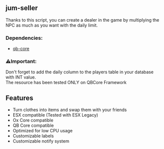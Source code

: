 ## jum-seller
Thanks to this script, you can create a dealer in the game by multiplying the NPC as much as you want with the daily limit.

### Dependencies:
* [qb-core](https://github.com/qbcore-framework/qb-core)

### ⚠️Important:
Don't forget to add the daily column to the players table in your database with INT value.
<br/>
The resource has been tested ONLY on QBCore Framework

## Features

- Turn clothes into items and swap them with your friends
- ESX compatible (Tested with ESX Legacy)
- Ox Core compatible
- QB Core compatible
- Optimized for low CPU usage
- Customizable labels
- Customizable notify system

